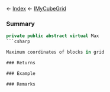 ← [Index](Api-Index) ← [IMyCubeGrid](VRage.Game.ModAPI.Ingame.IMyCubeGrid)

### Summary

```csharp
private public abstract virtual Max
```csharp

Maximum coordinates of blocks in grid

### Returns

### Example

### Remarks

